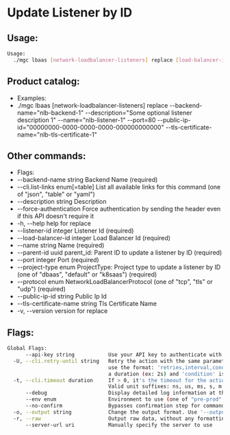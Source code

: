 # Update Listener by ID

## Usage:
```bash
Usage:
  ./mgc lbaas [network-loadbalancer-listeners] replace [load-balancer-id] [listener-id] [flags]
```

## Product catalog:
- Examples:
- ./mgc lbaas [network-loadbalancer-listeners] replace --backend-name="nlb-backend-1" --description="Some optional listener description 1" --name="nlb-listener-1" --port=80 --public-ip-id="00000000-0000-0000-0000-000000000000" --tls-certificate-name="nlb-tls-certificate-1"

## Other commands:
- Flags:
- --backend-name string           Backend Name (required)
- --cli.list-links enum[=table]   List all available links for this command (one of "json", "table" or "yaml")
- --description string            Description
- --force-authentication          Force authentication by sending the header even if this API doesn't require it
- -h, --help                          help for replace
- --listener-id integer           Listener Id (required)
- --load-balancer-id integer      Load Balancer Id (required)
- --name string                   Name (required)
- --parent-id uuid                parent_id: Parent ID to update a listener by ID (required)
- --port integer                  Port (required)
- --project-type enum             ProjectType: Project type to update a listener by ID (one of "dbaas", "default" or "k8saas") (required)
- --protocol enum                 NetworkLoadBalancerProtocol (one of "tcp", "tls" or "udp") (required)
- --public-ip-id string           Public Ip Id
- --tls-certificate-name string   Tls Certificate Name
- -v, --version                       version for replace

## Flags:
```bash
Global Flags:
      --api-key string           Use your API key to authenticate with the API
  -U, --cli.retry-until string   Retry the action with the same parameters until the given condition is met. The flag parameters
                                 use the format: 'retries,interval,condition', where 'retries' is a positive integer, 'interval' is
                                 a duration (ex: 2s) and 'condition' is a 'engine=value' pair such as "jsonpath=expression"
  -t, --cli.timeout duration     If > 0, it's the timeout for the action execution. It's specified as numbers and unit suffix.
                                 Valid unit suffixes: ns, us, ms, s, m and h. Examples: 300ms, 1m30s
      --debug                    Display detailed log information at the debug level
      --env enum                 Environment to use (one of "pre-prod" or "prod") (default "prod")
      --no-confirm               Bypasses confirmation step for commands that ask a confirmation from the user
  -o, --output string            Change the output format. Use '--output=help' to know more details.
  -r, --raw                      Output raw data, without any formatting or coloring
      --server-url uri           Manually specify the server to use
```

